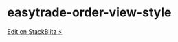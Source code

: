 # easytrade-order-view-style

[Edit on StackBlitz ⚡️](https://stackblitz.com/edit/easytrade-order-view-style)